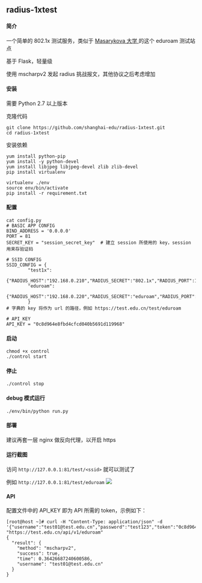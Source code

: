 ## radius-1xtest
#### 简介
一个简单的 802.1x 测试服务，类似于 [Masarykova 大学 ](https://radius.ics.muni.cz/eduroam-test/eduroam-test.cgi)的这个 eduroam 测试站点

基于 Flask，轻量级

使用 mscharpv2 发起 radius 挑战报文，其他协议之后考虑增加

#### 安装

需要 Python 2.7 以上版本

克隆代码
```
git clone https://github.com/shanghai-edu/radius-1xtest.git
cd radius-1xtest
```

安装依赖
```
yum install python-pip
yum install -y python-devel
yum install libjpeg libjpeg-devel zlib zlib-devel
pip install virtualenv

virtualenv ./env
source env/bin/activate
pip install -r requirement.txt
```

#### 配置
```
cat config.py
# BASIC APP CONFIG
BIND_ADDRESS = '0.0.0.0'
PORT = 81
SECRET_KEY = "session_secret_key"  # 建立 session 所使用的 key，session 用来存验证码

# SSID CONFIG
SSID_CONFIG = {
		"test1x":
			{"RADIUS_HOST":"192.168.0.210","RADIUS_SECRET":"802.1x","RADIUS_PORT":1812,"NAS_IP":"192.168.80.5"},
		"eduroam":
			{"RADIUS_HOST":"192.168.0.220","RADIUS_SECRET":"eduroam","RADIUS_PORT":1812,"NAS_IP":"192.168.80.5"},
		}
# 字典的 key 将作为 url 的路径，例如 https://test.edu.cn/test/eduroam

# API_KEY
API_KEY = "0c8d964e8fbd4cfcd040b5691d119968"
```

#### 启动

```
chmod +x control
./control start
```

#### 停止
```
./control stop
```

#### debug 模式运行

```
./env/bin/python run.py
```

#### 部署
建议再套一层 nginx 做反向代理，以开启 https

#### 运行截图
访问 ```http://127.0.0.1:81/test/<ssid>``` 就可以测试了

例如 ```http://127.0.0.1:81/test/eduroam```
![](https://i.imgur.com/K7YlzZJ.jpg)


#### API
配置文件中的 API_KEY 即为 API 所需的 token，示例如下：
```
[root@host ~]# curl -H "Content-Type: application/json" -d '{"username":"test01@test.edu.cn","password":"test123","token":"0c8d964e8fbd4cfcd040b5691d119968"}' "https://test.edu.cn/api/v1/eduroam"
{
  "result": {
    "method": "mscharpv2", 
    "success": true, 
    "time": 0.36426687240600586, 
    "username": "test01@test.edu.cn"
  }
}
```